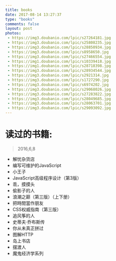 ```yaml
---
title: books
date: 2017-08-14 13:27:37
type: "books"
comments: false
layout: post
photos:
 - https://img3.doubanio.com/lpic/s27264181.jpg
 - https://img3.doubanio.com/lpic/s25808235.jpg
 - https://img3.doubanio.com/lpic/s28850934.jpg
 - https://img3.doubanio.com/lpic/s8958650.jpg
 - https://img3.doubanio.com/lpic/s27466554.jpg
 - https://img1.doubanio.com/lpic/s10339418.jpg
 - https://img1.doubanio.com/lpic/s28718398.jpg
 - https://img3.doubanio.com/lpic/s28934544.jpg
 - https://img3.doubanio.com/lpic/s2921314.jpg
 - https://img3.doubanio.com/lpic/s1727290.jpg
 - https://img3.doubanio.com/lpic/s6974202.jpg
 - https://img3.doubanio.com/lpic/s29068026.jpg
 - https://img3.doubanio.com/lpic/s27283822.jpg
 - https://img3.doubanio.com/lpic/s28049685.jpg
 - https://img3.doubanio.com/lpic/s28063701.jpg
 - https://img3.doubanio.com/lpic/s29093092.jpg
---
```

# 读过的书籍:
> 2016,6,8

- 解忧杂货店
- 编写可维护的JavaScript
- 小王子
- JavaScript高级程序设计（第3版）
- 乖，摸摸头
- 偷影子的人
- 浪潮之巅（第三版）（上下册）
- 把時間當作朋友
- CSS权威指南（第三版）
- 追风筝的人
- 史蒂夫·乔布斯传
- 你从未真正拼过
- 图解HTTP
- 岛上书店
- 摆渡人
- 魔鬼经济学系列